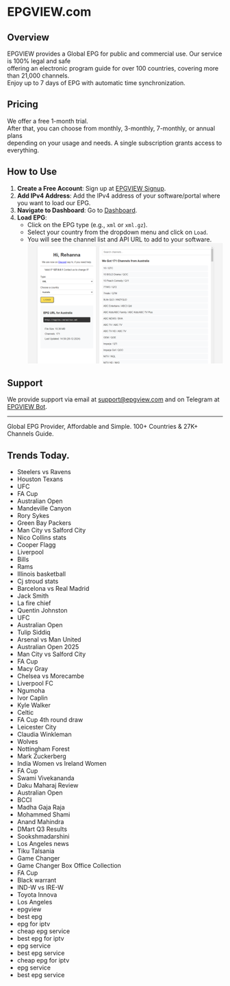 # EPGVIEW.com



## Overview
EPGVIEW provides a Global EPG for public and commercial use. Our service is 100% legal and safe\
offering an electronic program guide for over 100 countries, covering more than 21,000 channels.\
Enjoy up to 7 days of EPG with automatic time synchronization.

## Pricing
We offer a free 1-month trial. \
After that, you can choose from monthly, 3-monthly, 7-monthly, or annual plans \
depending on your usage and needs. A single subscription grants access to everything.

## How to Use
1. **Create a Free Account**: Sign up at [EPGVIEW Signup](https://epgview.com/signup.php).
2. **Add IPv4 Address**: Add the IPv4 address of your software/portal where you want to load our EPG.
3. **Navigate to Dashboard**: Go to [Dashboard](https://epgview.com/dashboard.php).
4. **Load EPG**:
   - Click on the EPG type (e.g., `xml` or `xml.gz`).
   - Select your country from the dropdown menu and click on `Load`.
   - You will see the channel list and API URL to add to your software.
![EPGVIEW](img/dashboard.png)
## Support
We provide support via email at [support@epgview.com](mailto:support@epgview.com) and on Telegram at [EPGVIEW Bot](https://t.me/epgview_bot).

---

Global EPG Provider, Affordable and Simple. 100+ Countries & 27K+ Channels Guide.

## Trends Today.

- Steelers vs Ravens
- Houston Texans
- UFC
- FA Cup
- Australian Open
- Mandeville Canyon
- Rory Sykes
- Green Bay Packers
- Man City vs Salford City
- Nico Collins stats
- Cooper Flagg
- Liverpool
- Bills
- Rams
- Illinois basketball
- Cj stroud stats
- Barcelona vs Real Madrid
- Jack Smith
- La fire chief
- Quentin Johnston
- UFC
- Australian Open
- Tulip Siddiq
- Arsenal vs Man United
- Australian Open 2025
- Man City vs Salford City
- FA Cup
- Macy Gray
- Chelsea vs Morecambe
- Liverpool FC
- Ngumoha
- Ivor Caplin
- Kyle Walker
- Celtic
- FA Cup 4th round draw
- Leicester City
- Claudia Winkleman
- Wolves
- Nottingham Forest
- Mark Zuckerberg
- India Women vs Ireland Women
- FA Cup
- Swami Vivekananda
- Daku Maharaj Review
- Australian Open
- BCCI
- Madha Gaja Raja
- Mohammed Shami
- Anand Mahindra
- DMart Q3 Results
- Sookshmadarshini
- Los Angeles news
- Tiku Talsania
- Game Changer
- Game Changer Box Office Collection
- FA Cup
- Black warrant
- IND-W vs IRE-W
- Toyota Innova
- Los Angeles
- epgview
- best epg
- epg for iptv
- cheap epg service
- best epg for iptv
- epg service
- best epg service
- cheap epg for iptv
- epg service
- best epg service
